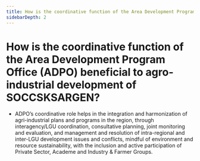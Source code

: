 ```yaml
---
title: How is the coordinative function of the Area Development Program Office ADPO beneficial to agroindustrial development of SOCCSKSARGEN?
sidebarDepth: 2
---
```


# How is the coordinative function of the Area Development Program Office (ADPO) beneficial to agro-industrial development of SOCCSKSARGEN?


 - ADPO’s coordinative role helps in the integration and harmonization of agri-industrial plans and programs in the region, through interagency/LGU coordination, consultative planning, joint monitoring and evaluation, and management and resolution of intra-regional and inter-LGU development issues and conflicts, mindful of environment and resource sustainability, with the inclusion and active participation of Private Sector, Academe and Industry & Farmer Groups.
